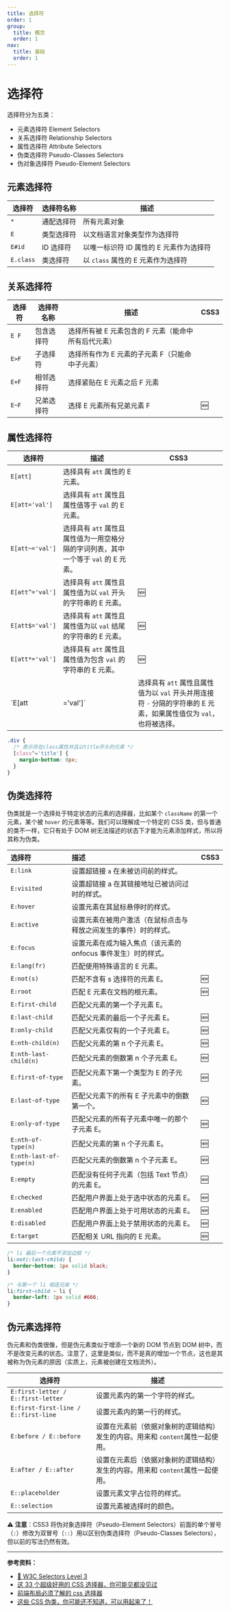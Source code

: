 ```yaml
---
title: 选择符
order: 1
group:
  title: 概念
  order: 1
nav:
  title: 基础
  order: 1
---
```


# 选择符

选择符分为五类：

- 元素选择符 Element Selectors
- 关系选择符 Relationship Selectors
- 属性选择符 Attribute Selectors
- 伪类选择符 Pseudo-Classes Selectors
- 伪对象选择符 Pseudo-Element Selectors

## 元素选择符

| 选择符    | 选择符名称 | 描述                                    |
| --------- | ---------- | --------------------------------------- |
| `*`       | 通配选择符 | 所有元素对象                            |
| `E`       | 类型选择符 | 以文档语言对象类型作为选择符            |
| `E#id`    | ID 选择符  | 以唯一标识符 ID 属性的 E 元素作为选择符 |
| `E.class` | 类选择符   | 以 `class` 属性的 E 元素作为选择符      |

## 关系选择符

| 选择符 | 选择符名称 | 描述                                                 | CSS3 |
| ------ | ---------- | ---------------------------------------------------- | ---- |
| `E F`  | 包含选择符 | 选择所有被 E 元素包含的 F 元素（能命中所有后代元素） |      |
| `E>F`  | 子选择符   | 选择所有作为 E 元素的子元素 F（只能命中子元素）      |      |
| `E+F`  | 相邻选择符 | 选择紧贴在 E 元素之后 F 元素                         |      |
| `E~F`  | 兄弟选择符 | 选择 E 元素所有兄弟元素 F                            | 🆕   |

## 属性选择符

| 选择符          | 描述                                                                                | CSS3                                                                                                               |
| --------------- | ----------------------------------------------------------------------------------- | ------------------------------------------------------------------------------------------------------------------ |
| `E[att]`        | 选择具有 `att` 属性的 E 元素。                                                      |                                                                                                                    |
| `E[att='val']`  | 选择具有 `att` 属性且属性值等于 `val` 的 E 元素。                                   |                                                                                                                    |
| `E[att~='val']` | 选择具有 `att` 属性且属性值为一用空格分隔的字词列表，其中一个等于 `val` 的 E 元素。 |                                                                                                                    |
| `E[att^='val']` | 选择具有 `att` 属性且属性值为以 `val` 开头的字符串的 E 元素。                       | 🆕                                                                                                                 |
| `E[att$='val']` | 选择具有 `att` 属性且属性值为以 `val` 结尾的字符串的 E 元素。                       | 🆕                                                                                                                 |
| `E[att*='val']` | 选择具有 `att` 属性且属性值为包含 `val` 的字符串的 E 元素。                         | 🆕                                                                                                                 |
| `E[att          | ='val']`                                                                            | 选择具有 `att` 属性且属性值为以 `val` 开头并用连接符 `-` 分隔的字符串的 E 元素，如果属性值仅为 `val`，也将被选择。 |  |

```css
.div {
  /* 表示存在class属性并且以title开头的元素 */
  [class^='title'] {
    margin-bottom: 8px;
  }
}
```

## 伪类选择符

伪类就是一个选择处于特定状态的元素的选择器，比如某个 `className` 的第一个元素，某个被 `hover` 的元素等等。我们可以理解成一个特定的 CSS 类，但与普通的类不一样，它只有处于 DOM 树无法描述的状态下才能为元素添加样式，所以将其称为伪类。

| 选择符                  | 描述                                                             | CSS3 |
| :---------------------- | :--------------------------------------------------------------- | :--- |
| `E:link`                | 设置超链接 `a` 在未被访问前的样式。                              |      |
| `E:visited`             | 设置超链接 a 在其链接地址已被访问过时的样式。                    |      |
| `E:hover`               | 设置元素在其鼠标悬停时的样式。                                   |      |
| `E:active`              | 设置元素在被用户激活（在鼠标点击与释放之间发生的事件）时的样式。 |      |
| `E:focus`               | 设置元素在成为输入焦点（该元素的 onfocus 事件发生）时的样式。    |      |
| `E:lang(fr)`            | 匹配使用特殊语言的 E 元素。                                      |      |
| `E:not(s)`              | 匹配不含有 s 选择符的元素 E。                                    | 🆕   |
| `E:root`                | 匹配 E 元素在文档的根元素。                                      | 🆕   |
| `E:first-child`         | 匹配父元素的第一个子元素 E。                                     |      |
| `E:last-child`          | 匹配父元素的最后一个子元素 E。                                   | 🆕   |
| `E:only-child`          | 匹配父元素仅有的一个子元素 E。                                   | 🆕   |
| `E:nth-child(n)`        | 匹配父元素的第 n 个子元素 E。                                    | 🆕   |
| `E:nth-last-child(n)`   | 匹配父元素的倒数第 n 个子元素 E。                                | 🆕   |
| `E:first-of-type`       | 匹配父元素下第一个类型为 E 的子元素。                            | 🆕   |
| `E:last-of-type`        | 匹配父元素下的所有 E 子元素中的倒数第一个。                      | 🆕   |
| `E:only-of-type`        | 匹配父元素的所有子元素中唯一的那个子元素 E。                     | 🆕   |
| `E:nth-of-type(n)`      | 匹配父元素的第 n 个子元素 E。                                    | 🆕   |
| `E:nth-last-of-type(n)` | 匹配父元素的倒数第 n 个子元素 E。                                | 🆕   |
| `E:empty`               | 匹配没有任何子元素（包括 Text 节点）的元素 E。                   | 🆕   |
| `E:checked`             | 匹配用户界面上处于选中状态的元素 E。                             | 🆕   |
| `E:enabled`             | 匹配用户界面上处于可用状态的元素 E。                             | 🆕   |
| `E:disabled`            | 匹配用户界面上处于禁用状态的元素 E。                             | 🆕   |
| `E:target`              | 匹配相关 URL 指向的 E 元素。                                     | 🆕   |

```css
/* li 最后一个元素不添加边框 */
li:not(:last-child) {
  border-bottom: 1px solid black;
}

/* 与第一个 li 相连兄弟 */
li:first-child ~ li {
  border-left: 1px solid #666;
}
```

## 伪元素选择符

伪元素和伪类很像，但是伪元素类似于增添一个新的 DOM 节点到 DOM 树中，而不是改变元素的状态。注意了，这里是类似，而不是真的增加一个节点，这也是其被称为伪元素的原因（实质上，元素被创建在文档流外）。

| 选择符                               | 描述                                                                           |
| ------------------------------------ | ------------------------------------------------------------------------------ |
| `E:first-letter / E::first-letter`   | 设置元素内的第一个字符的样式。                                                 |
| `E:first-first-line / E::first-line` | 设置元素内的第一行的样式。                                                     |
| `E:before / E::before`               | 设置在元素前（依据对象树的逻辑结构）发生的内容。用来和 `content`属性一起使用。 |
| `E:after / E::after`                 | 设置在元素后（依据对象树的逻辑结构）发生的内容。用来和 `content`属性一起使用。 |
| `E::placeholder`                     | 设置元素文字占位符的样式。                                                     |
| `E::selection`                       | 设置元素被选择时的颜色。                                                       |

⚠️ **注意**：CSS3 将伪对象选择符（Pseudo-Element Selectors）前面的单个冒号（`:`）修改为双冒号（`::`）用以区别伪类选择符（Pseudo-Classes Selectors），但以前的写法仍然有效。

---

**参考资料：**

- [📖 W3C Selectors Level 3](https://www.w3.org/TR/selectors-3/)
- [这 33 个超级好用的 CSS 选择器，你可能见都没见过](https://juejin.im/post/6850037265461149703)
- [前端布局必须了解的 css 选择器](https://juejin.im/post/6844904147414712334)
- [这些 CSS 伪类，你可能还不知道，可以用起来了！](https://juejin.im/post/6844904181304655886)
